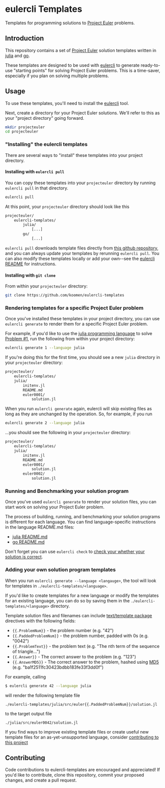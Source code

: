 # eulercli Templates

Templates for programming solutions to [Project Euler] problems.

## Introduction

This repository contains a set of [Project Euler] solution templates written in [julia] and [go]. 

These templates are designed to be used with [eulercli] to generate ready-to-use "starting points" for solving Project Euler problems. This is a time-saver, especially if you plan on solving multiple problems.

## Usage

To use these templates, you'll need to install the [eulercli] tool.

Next, create a directory for your Project Euler solutions.  We'll refer to this as your "project directory" going forward.

```sh
mkdir projecteuler
cd projecteuler
```

### "Installing" the eulercli templates

There are several ways to "install" these templates into your project directory.

#### Installing with `eulercli pull`

You can copy these templates into your `projecteuler` directory by running `eulercli pull` in that directory.

```sh
eulercli pull
```

At this point, your `projecteuler` directory should look like this

```sh
projecteuler/
    eulercli-templates/
        julia/
            [...]
        go/
            [...]
```

`eulercli pull` downloads template files directly from [this github repository](https://github.com/koomen/eulercli-templates), and you can always update your templates by rerunning `eulercli pull`.  You can also modify these templates locally or add your own--see the [eulercli README][eulercli] for instructions.

#### Installing with `git clone`

From within your `projecteuler` directory:

```sh
git clone https://github.com/koomen/eulercli-templates
```

### Rendering templates for a specific Project Euler problem

Once you've installed these templates in your project directory, you can use `eulercli generate` to render them for a specific Project Euler problem.

For example, if you'd like to use the [julia programming language][julia] to solve [Problem #1](https://projecteuler.net/problem=1), run the following from within your project directory:

```sh
eulercli generate 1 --language julia
```

If you're doing this for the first time, you should see a new `julia` directory in your `projecteuler` directory:

```sh
projecteuler/
    eulercli-templates/
    julia/
        initenv.jl
        README.md
        euler0001/
            solution.jl
```

When you run `eulercli generate` again, eulercli will skip existing files as long as they are unchanged by the operation. So, for example, if you run

```sh
eulercli generate 2 --language julia
```

...you should see the following in your `projecteuler` directory:

```sh
projecteuler/
    eulercli-templates/
    julia/
        initenv.jl
        README.md
        euler0001/
            solution.jl
        euler0002/
            solution.jl
```

### Running and Benchmarking your solution program

Once you've used `eulercli generate` to render your solution files, you can start work on solving your Project Euler problem.

The process of building, running, and benchmarking your solution programs is different for each language.  You can find language-specific instructions in the language README.md files:

- [julia README.md](julia/README.md)
- [go README.md](go/README.md)

Don't forget you can use `eulercli check` to [check your whether your solution is correct](https://github.com/koomen/eulercli/#check-your-answers-using-pipes).

### Adding your own solution program templates

When you run `eulercli generate --language <langauge>`, the tool will look for templates in `./eulercli-templates/<language>`.

If you'd like to create templates for a new language or modify the templates for an existing language, you can do so by saving them in the `./eulercli-templates/<language>` directory.

Template solution files and filenames can include [text/template package](https://golang.org/pkg/text/template/) directives with the following fields:

- `{{.ProblemNum}}` - the problem number (e.g. "42")
- `{{.PaddedProblemNum}}` - the problem number, padded with 0s (e.g. "0042")
- `{{.ProblemText}}` - the problem text (e.g. "The nth term of the sequence of triangle...")
- `{{.Answer}}` - The correct answer to the problem (e.g. "123")
- `{{.AnswerMD5}}` - The correct answer to the problem, hashed using [MD5](https://en.wikipedia.org/wiki/MD5) (e.g. "ba1f2511fc30423bdbb183fe33f3dd0f")

For example, calling

```sh
$ eulercli generate 42 --language julia
```

will render the following template file

```
./eulercli-templates/julia/src/euler{{.PaddedProblemNum}}/solution.jl
```

to the target output file

```
./julia/src/euler0042/solution.jl
```

If you find ways to improve existing template files or create useful new template files for an as-yet-unsupported language, consider [contributing to this project](#contributing)

## Contributing

Code contributions to eulercli-templates are encouraged and appreciated! If you'd like to contribute, clone this repository, commit your proposed changes, and create a pull request.

<!-- Links -->

[eulercli]: https://github.com/koomen/eulercli
[go]: https://golang.org
[julia]: https://julialang.org
[Project Euler]: https://projecteuler.net








